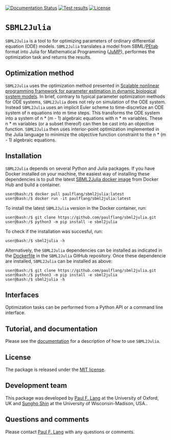 [![Documentation Status](https://readthedocs.org/projects/sbml2julia/badge/?version=latest)](https://sbml2julia.readthedocs.io/en/latest/?badge=latest)
[![Test results](https://circleci.com/gh/paulflang/sbml2julia.svg?style=shield)](https://app.circleci.com/pipelines/github/paulflang/SBML2Julia)
[![License](https://img.shields.io/github/license/paulflang/sbml2julia.svg)](LICENSE)

# `SBML2Julia`

`SBML2Julia` is a tool to for optimizing parameters of ordinary differential equation (ODE) models. `SBML2Julia` translates a model from SBML/[PEtab](https://petab.readthedocs.io/en/stable/) format into Julia for Mathematical Programming ([JuMP](https://jump.dev/JuMP.jl/stable/)), performes the optimization task and returns the results.

## Optimization method

`SBML2Julia` uses the optimization method presented in [Scalable nonlinear programming framework for parameter estimation in dynamic biological system models](https://journals.plos.org/ploscompbiol/article?id=10.1371/journal.pcbi.1006828). In brief, contrary to typical parameter optimization methods for ODE systems, `SBML2Julia` does not rely on simulation of the ODE system. Instead `SBML2Julia` uses an implicit Euler scheme to time-discretize an ODE system of n equations into m time steps. This transforms the ODE system into a system of n * (m - 1) algebraic equations with n * m variables. These n * m variables (or a subset thereof) can then be cast into an objective function. `SBML2Julia` then uses interior-point optimization implemented in the Julia language to minimize the objective function constraint to the n * (m - 1) algebraic equations.

## Installation

`SBML2Julia` depends on several Python and Julia packages. If you have Docker installed on your machine, the easiest way of installing these dependencies is to pull the latest [SBML2Julia docker image](https://hub.docker.com/repository/docker/paulflang/sbml2julia) from Docker Hub and build a container.
  ```
  user@bash:/$ docker pull paulflang/sbml2julia:latest
  user@bash:/$ docker run -it paulflang/sbml2julia:latest
  ```
To install the latest `SBML2Julia` version in the Docker container, run:
  ```
  user@bash:/$ git clone https://github.com/paulflang/sbml2julia.git
  user@bash:/$ python3 -m pip install -e sbml2julia
  ```
To check if the installation was succesful, run:
  ```
  user@bash:/$ sbml2julia -h
  ```

Alternatively, the `SBML2Julia` dependencies can be installed as indicated in the [Dockerfile](https://github.com/paulflang/sbml2julia/blob/master/Dockerfile) in the `SBML2Julia` GitHub repository. Once these dependencie are installed, `SBML2Julia` can be installed as above:
  ```
  user@bash:/$ git clone https://github.com/paulflang/sbml2julia.git
  user@bash:/$ python3 -m pip install -e sbml2julia
  user@bash:/$ sbml2julia -h
  ```

## Interfaces

Optimization tasks can be performed from a Python API or a command line interface.

## Tutorial, and documentation
Please see the [documentation](https://sbml2julia.readthedocs.io/en/latest/index.html) for a description of how to use `SBML2Julia`. 

## License
The package is released under the [MIT license](LICENSE).

## Development team
This package was developed by [Paul F. Lang](https://www.linkedin.com/in/paul-lang-7b54a81a3/) at the University of Oxford, UK and [Sungho Shin](https://www.sunghoshin.com/) at the University of Wisconsin-Madison, USA..


## Questions and comments
Please contact [Paul F. Lang](mailto:paul.lang@wolfson.ox.ac.uk) with any questions or comments.
